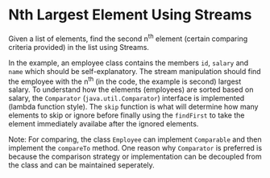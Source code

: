 # Nth Largest Element Using Streams

Given a list of elements, find the second n<sup>th</sup> element (certain comparing criteria provided) in the list using Streams.

In the example, an employee class contains the members `id`, `salary` and `name` which should be self-explanatory. The stream manipulation should find the employee with the n<sup>th</sup> (in the code, the example is second) largest salary. To understand how the elements (employees) are sorted based on salary, the `Comparator` (`java.util.Comparator`) interface is implemented (lambda function style). The `skip` function is what will determine how many elements to skip or ignore before finally using the `findFirst` to take the element immediately availabe after the ignored elements.

Note: For comparing, the class `Employee` can implement `Comparable` and then implement the `compareTo` method. One reason why `Comparator` is preferred is because the comparison strategy or implementation can be decoupled from the class and can be maintained seperately.
